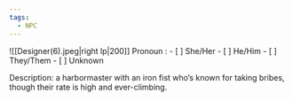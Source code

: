 ```yaml
---
tags:
  - NPC
---
```

![[Designer(6).jpeg|right lp|200]]
Pronoun : - [ ] She/Her - [ ] He/Him - [ ] They/Them  - [ ] Unknown

Description: a harbormaster with an iron fist who’s known for taking bribes, though their rate is high and ever-climbing. 